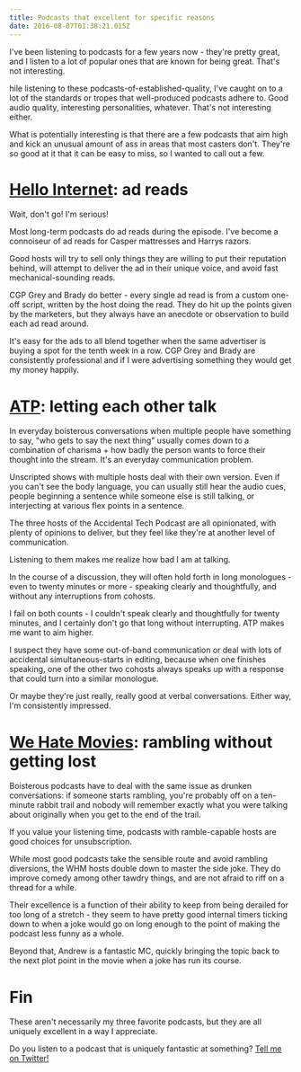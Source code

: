 ```yaml
---
title: Podcasts that excellent for specific reasons
date: 2016-08-07T01:38:21.015Z
---
```


I've been listening to podcasts for a few years now - they're pretty great, and I listen to a lot of popular ones that are known for being great.  That's not interesting.

hile listening to these podcasts-of-established-quality, I've caught on to a lot of the standards or tropes that well-produced podcasts adhere to.  Good audio quality, interesting personalities, whatever.  That's not interesting either.

What is potentially interesting is that there are a few podcasts that aim high and kick an unusual amount of ass in areas that most casters don't.  They're so good at it that it can be easy to miss, so I wanted to call out a few.

# [Hello Internet](http://www.hellointernet.fm/): ad reads

Wait, don't go!  I'm serious!

Most long-term podcasts do ad reads during the episode.  I've become a connoiseur of ad reads for Casper mattresses and Harrys razors.

Good hosts will try to sell only things they are willing to put their reputation behind, will attempt to deliver the ad in their unique voice, and avoid fast mechanical-sounding reads.

CGP Grey and Brady do better - every single ad read is from a custom one-off script, written by the host doing the read.  They do hit up the points given by the marketers, but they always have an anecdote or observation to build each ad read around.

It's easy for the ads to all blend together when the same advertiser is buying a spot for the tenth week in a row.  CGP Grey and Brady are consistently professional and if I were advertising something they would get my money happily.

# [ATP](http://atp.fm/): letting each other talk

In everyday boisterous conversations when multiple people have something to say, "who gets to say the next thing" usually comes down to a combination of charisma + how badly the person wants to force their thought into the stream.  It's an everyday communication problem.

Unscripted shows with multiple hosts deal with their own version.  Even if you can't see the body language, you can usually still hear the audio cues, people beginning a sentence while someone else is still talking, or interjecting at various flex points in a sentence.

The three hosts of the Accidental Tech Podcast are all opinionated, with plenty of opinions to deliver, but they feel like they're at another level of communication.

Listening to them makes me realize how bad I am at talking.

In the course of a discussion, they will often hold forth in long monologues - even to twenty minutes or more - speaking clearly and thoughtfully, and without any interruptions from cohosts.

I fail on both counts - I couldn't speak clearly and thoughtfully for twenty minutes, and I certainly don't go that long without interrupting.  ATP makes me want to aim higher.

I suspect they have some out-of-band communication or deal with lots of accidental simultaneous-starts in editing, because when one finishes speaking, one of the other two cohosts always speaks up with a response that could turn into a similar monologue.

Or maybe they're just really, really good at verbal conversations.  Either way, I'm consistently impressed.

# [We Hate Movies](http://www.whmpodcast.com/): rambling without getting lost

Boisterous podcasts have to deal with the same issue as drunken conversations: if someone starts rambling, you're probably off on a ten-minute rabbit trail and nobody will remember exactly what you were talking about originally when you get to the end of the trail.

If you value your listening time, podcasts with ramble-capable hosts are good choices for unsubscription.

While most good podcasts take the sensible route and avoid rambling diversions, the WHM hosts double down to master the side joke.  They do improve comedy among other tawdry things, and are not afraid to riff on a thread for a while.

Their excellence is a function of their ability to keep from being derailed for too long of a stretch - they seem to have pretty good internal timers ticking down to when a joke would go on long enough to the point of making the podcast less funny as a whole.

Beyond that, Andrew is a fantastic MC, quickly bringing the topic back to the next plot point in the movie when a joke has run its course.

# Fin

These aren't necessarily my three favorite podcasts, but they are all uniquely excellent in a way I appreciate.

Do you listen to a podcast that is uniquely fantastic at something?  [Tell me on Twitter!](https://twitter.com/TehShrike)
